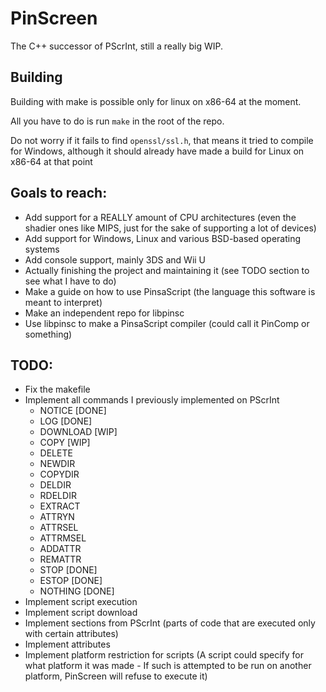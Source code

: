 # PinScreen
The C++ successor of PScrInt, still a really big WIP.

## Building
Building with make is possible only for linux on x86-64 at the moment.

All you have to do is run `make` in the root of the repo.

Do not worry if it fails to find `openssl/ssl.h`, that means it tried to compile for Windows,
although it should already have made a build for Linux on x86-64 at that point

## Goals to reach:
- Add support for a REALLY amount of CPU architectures (even the shadier ones like MIPS, just for the sake of supporting a lot of devices)
- Add support for Windows, Linux and various BSD-based operating systems
- Add console support, mainly 3DS and Wii U
- Actually finishing the project and maintaining it (see TODO section to see what I have to do)
- Make a guide on how to use PinsaScript (the language this software is meant to interpret)
- Make an independent repo for libpinsc
- Use libpinsc to make a PinsaScript compiler (could call it PinComp or something)

## TODO:
- Fix the makefile
- Implement all commands I previously implemented on PScrInt
  - NOTICE [DONE]
  - LOG [DONE]
  - DOWNLOAD [WIP]
  - COPY [WIP]
  - DELETE
  - NEWDIR
  - COPYDIR
  - DELDIR
  - RDELDIR
  - EXTRACT
  - ATTRYN
  - ATTRSEL
  - ATTRMSEL
  - ADDATTR
  - REMATTR
  - STOP [DONE]
  - ESTOP [DONE]
  - NOTHING [DONE]
- Implement script execution
- Implement script download
- Implement sections from PScrInt (parts of code that are executed only with certain attributes)
- Implement attributes
- Implement platform restriction for scripts (A script could specify for what platform it was made - If such is attempted to be run on another platform, PinScreen will refuse to execute it)
